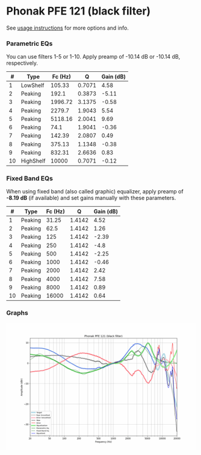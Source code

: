 # Phonak PFE 121 (black filter)
See [usage instructions](https://github.com/jaakkopasanen/AutoEq#usage) for more options and info.

### Parametric EQs
You can use filters 1-5 or 1-10. Apply preamp of -10.14 dB or -10.14 dB, respectively.

|   # | Type      |   Fc (Hz) |      Q |   Gain (dB) |
|-----|-----------|-----------|--------|-------------|
|   1 | LowShelf  |    105.33 | 0.7071 |        4.58 |
|   2 | Peaking   |    192.1  | 0.3873 |       -5.11 |
|   3 | Peaking   |   1996.72 | 3.1375 |       -0.58 |
|   4 | Peaking   |   2279.7  | 1.9043 |        5.54 |
|   5 | Peaking   |   5118.16 | 2.0041 |        9.69 |
|   6 | Peaking   |     74.1  | 1.9041 |       -0.36 |
|   7 | Peaking   |    142.39 | 2.0807 |        0.49 |
|   8 | Peaking   |    375.13 | 1.1348 |       -0.38 |
|   9 | Peaking   |    832.31 | 2.6636 |        0.83 |
|  10 | HighShelf |  10000    | 0.7071 |       -0.12 |

### Fixed Band EQs
When using fixed band (also called graphic) equalizer, apply preamp of **-8.19 dB** (if available) and set gains manually with these parameters.

|   # | Type    |   Fc (Hz) |      Q |   Gain (dB) |
|-----|---------|-----------|--------|-------------|
|   1 | Peaking |     31.25 | 1.4142 |        4.52 |
|   2 | Peaking |     62.5  | 1.4142 |        1.26 |
|   3 | Peaking |    125    | 1.4142 |       -2.39 |
|   4 | Peaking |    250    | 1.4142 |       -4.8  |
|   5 | Peaking |    500    | 1.4142 |       -2.25 |
|   6 | Peaking |   1000    | 1.4142 |       -0.46 |
|   7 | Peaking |   2000    | 1.4142 |        2.42 |
|   8 | Peaking |   4000    | 1.4142 |        7.58 |
|   9 | Peaking |   8000    | 1.4142 |        0.89 |
|  10 | Peaking |  16000    | 1.4142 |        0.64 |

### Graphs
![](./Phonak%20PFE%20121%20(black%20filter).png)
